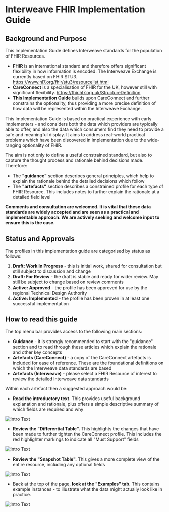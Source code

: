 # Interweave FHIR Implementation Guide

## Background and Purpose

This Implementation Guide defines Interweave standards for the population of FHIR Resources.

 - **FHIR** is an international standard and therefore offers significant flexibility in how information is encoded. The Interweave Exchange is currently based on FHIR STU3. <https://www.hl7.org/fhir/stu3/resourcelist.html> 
 - **CareConnect** is a specialisation of FHIR for the UK, however still with significant flexibility. <https://fhir.hl7.org.uk/StructureDefinition> 
 - **This Implementation Guide** builds upon CareConnect and further constrains the optionality, thus providing a more precise definition of how data will be represented within the Interweave Exchange.

This Implementation Guide is based on practical experience with early implementers - and considers both the data which providers are typically able to offer, and also the data which consumers find they need to provide a safe and meaningful display. It aims to address real-world practical problems which have been discovered in implementation due to the wide-ranging optionality of FHIR.

The aim is not only to define a useful constrained standard, but also to capture the thought process and rationale behind decisions made. Therefore:

 - The **"guidance"** section describes general principles, which help to explain the rationale behind  the detailed decisions which follow
 - The **"artefacts"** section describes a constrained profile for each type of FHIR Resource. This includes notes to further explain the rationale at a detailed field level

**Comments and consultation are welcomed. It is vital that these data standards are widely accepted and are seen as a practical and implementable approach. We are actively seeking and welcome input to ensure this is the case.**


## Status and Approvals
The profiles in this implementation guide are categorised by status as follows:
 1. **Draft: Work In Progress** - this is initial work, shared for consultation but still subject to discussion and change
 2. **Draft: For Review** - the draft is stable and ready for wider review. May still be subject to change based on review comments
 3. **Active: Approved** - the profile has been approved for use by the regional Technical Design Authority
 4. **Active: Implemented** - the profile has been proven in at least one successful implementation



## How to read this guide
The top menu bar provides access to the following main sections:
 - **Guidance** - it is strongly recommended to start with the "guidance" section and to read through these articles which explain the rationale and other key concepts
  - **Artefacts (CareConnect)** - a copy of the CareConnect artefacts is included for ease of reference. These are the foundational definitions on which the Interweave data standards are based
   - **Artefacts (Interweave)** - please select a FHIR Resource of interest to review the detailed Interweave data standards

Within each artefact then a suggested approach would be:
 - **Read the introductory text.** This provides useful background explanation and rationale, plus offers a simple descriptive summary of which fields are required and why

<img src=".\HowToIntroText.png" alt="Intro Text" style="clear:both; float:none">


  - **Review the "Differential Table".** This highlights the changes that have been made to further tighten the CareConnect profile. This includes the red highlighter markings to indicate all "Must Support" fields

<img src=".\HowToDifferential.png" alt="Intro Text" style="clear:both; float:none">


  - **Review the "Snapshot Table".** This gives a more complete view of the entire resource, including any optional fields

<img src=".\HowToSnapshot.png" alt="Intro Text" style="clear:both; float:none">

   - Back at the top of the page, **look at the "Examples" tab.** This contains example instances - to illustrate what the data might actually look like in practice.

   <img src=".\HowToExamples.png" alt="Intro Text" style="clear:both; float:none">
